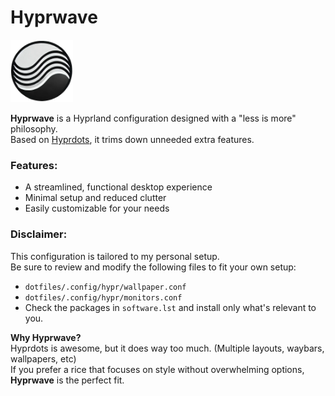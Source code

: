 # Hyprwave

<img src="https://raw.githubusercontent.com/ElryGH/hyprwave/refs/heads/main/logo.png" alt="Hyprwave Logo" width="100" />

**Hyprwave** is a Hyprland configuration designed with a "less is more" philosophy. </br>
Based on [Hyprdots](https://github.com/prasanthrangan/hyprdots), it trims down unneeded extra features.

### Features:
- A streamlined, functional desktop experience
- Minimal setup and reduced clutter
- Easily customizable for your needs

### Disclaimer:
This configuration is tailored to my personal setup. </br>
Be sure to review and modify the following files to fit your own setup:
- `dotfiles/.config/hypr/wallpaper.conf`
- `dotfiles/.config/hypr/monitors.conf`
- Check the packages in `software.lst` and install only what's relevant to you.

**Why Hyprwave?** </br>
Hyprdots is awesome, but it does way too much. (Multiple layouts, waybars, wallpapers, etc) </br>
If you prefer a rice that focuses on style without overwhelming options, **Hyprwave** is the perfect fit.
